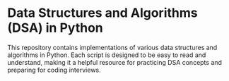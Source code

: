 # Data Structures and Algorithms (DSA) in Python

This repository contains implementations of various data structures and algorithms in Python. Each script is designed to be easy to read and understand, making it a helpful resource for practicing DSA concepts and preparing for coding interviews.
